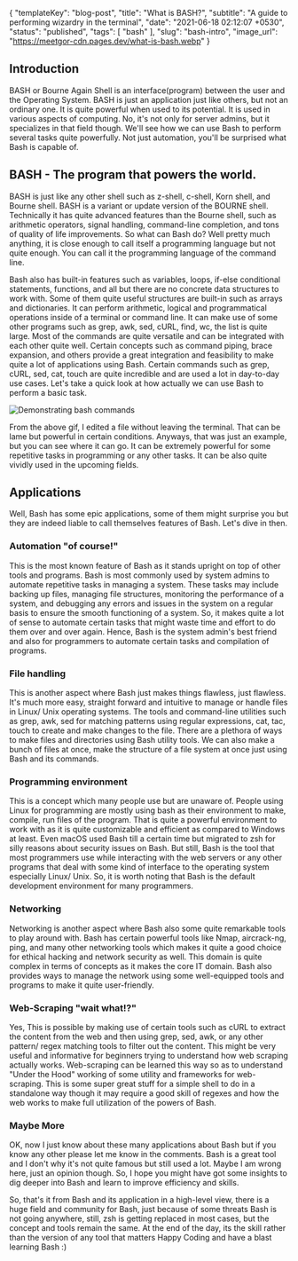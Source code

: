 {
  "templateKey": "blog-post",
  "title": "What is BASH?",
  "subtitle": "A guide to performing wizardry in the terminal",
  "date": "2021-06-18 02:12:07 +0530",
  "status": "published",
  "tags": [
    "bash"
  ],
  "slug": "bash-intro",
  "image_url": "https://meetgor-cdn.pages.dev/what-is-bash.webp"
}

## Introduction
BASH or Bourne Again Shell is an interface(program) between the user and the Operating System. BASH is just an application just like others, but not an ordinary one. It is quite powerful when used to its potential. It is used in various aspects of computing. No, it's not only for server admins, but it specializes in that field though. We'll see how we can use Bash to perform several tasks quite powerfully. Not just automation, you'll be surprised what Bash is capable of.

## BASH - The program that powers the world.
BASH is just like any other shell such as z-shell, c-shell, Korn shell, and Bourne shell. BASH is a variant or update version of the BOURNE shell. Technically it has quite advanced features than the Bourne shell, such as arithmetic operators, signal handling, command-line completion, and tons of quality of life improvements. So what can Bash do? Well pretty much anything, it is close enough to call itself a programming language but not quite enough. You can call it the programming language of the command line. 

Bash also has built-in features such as variables, loops, if-else conditional statements, functions, and all but there are no concrete data structures to work with. Some of them quite useful structures are built-in such as arrays and dictionaries. It can perform arithmetic, logical and programmatical operations inside of a terminal or command line. It can make use of some other programs such as grep, awk, sed, cURL, find, wc, the list is quite large. Most of the commands are quite versatile and can be integrated with each other quite well. Certain concepts such as command piping, brace expansion, and others provide a great integration and feasibility to make quite a lot of applications using Bash. Certain commands such as grep, cURL, sed, cat, touch are quite incredible and are used a lot in day-to-day use cases. Let's take a quick look at how actually we can use Bash to perform a basic task.

![Demonstrating bash commands](https://s6.gifyu.com/images/recording1b26b94770ee59bf.gif)

From the above gif, I edited a file without leaving the terminal. That can be lame but powerful in certain conditions. Anyways, that was just an example, but you can see where it can go. It can be extremely powerful for some repetitive tasks in programming or any other tasks. It can be also quite vividly used in the upcoming fields.
 
## Applications

Well, Bash has some epic applications, some of them might surprise you but they are indeed liable to call themselves features of Bash. Let's dive in then.
 
### Automation "of course!"

This is the most known feature of Bash as it stands upright on top of other tools and programs. Bash is most commonly used by system admins to automate repetitive tasks in managing a system. These tasks may include backing up files, managing file structures, monitoring the performance of a system, and debugging any errors and issues in the system on a regular basis to ensure the smooth functioning of a system. So, it makes quite a lot of sense to automate certain tasks that might waste time and effort to do them over and over again. Hence, Bash is the system admin's best friend and also for programmers to automate certain tasks and compilation of programs.

### File handling

This is another aspect where Bash just makes things flawless, just flawless. It's much more easy, straight forward and intuitive to manage or handle files in Linux/ Unix operating systems. The tools and command-line utilities such as grep, awk, sed for matching patterns using regular expressions,  cat, tac, touch to create and make changes to the file. There are a plethora of ways to make files and directories using Bash utility tools. We can also make a bunch of files at once, make the structure of a file system at once just using Bash and its commands. 


### Programming environment

This is a concept which many people use but are unaware of. People using Linux for programming are mostly using bash as their environment to make, compile, run files of the program. That is quite a powerful environment to work with as it is quite customizable and efficient as compared to Windows at least. Even macOS used Bash till a certain time but migrated to zsh for silly reasons about security issues on Bash. But still, Bash is the tool that most programmers use while interacting with the web servers or any other programs that deal with some kind of interface to the operating system especially Linux/ Unix. So, it is worth noting that Bash is the default development environment for many programmers.


### Networking

Networking is another aspect where Bash also some quite remarkable tools to play around with. Bash has certain powerful tools like Nmap, aircrack-ng, ping, and many other networking tools which makes it quite a good choice for ethical hacking and network security as well. This domain is quite complex in terms of concepts as it makes the core IT domain. Bash also provides ways to manage the network using some well-equipped tools and programs to make it quite user-friendly.


### Web-Scraping "wait what!?"

Yes, This is possible by making use of certain tools such as cURL to extract the content from the web and then using grep, sed, awk, or any other pattern/ regex matching tools to filter out the content. This might be very useful and informative for beginners trying to understand how web scraping actually works. Web-scraping can be learned this way so as to understand "Under the Hood" working of some utility and frameworks for web-scraping. This is some super great stuff for a simple shell to do in a standalone way though it may require a good skill of regexes and how the web works to make full utilization of the powers of Bash.


### Maybe More
OK, now I just know about these many applications about Bash but if you know any other please let me know in the comments. Bash is a great tool and I don't why it's not quite famous but still used a lot. Maybe I am wrong here, just an opinion though. So, I hope you might have got some insights to dig deeper into Bash and learn to improve efficiency and skills. 

So, that's it from Bash and its application in a high-level view, there is a huge field and community for Bash, just because of some threats Bash is not going anywhere, still, zsh is getting replaced in most cases, but the concept and tools remain the same. At the end of the day, its the skill rather than the version of any tool that matters Happy Coding and have a blast learning Bash :)
